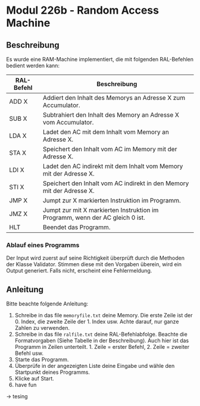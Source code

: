 # Modul 226b - Random Access Machine
## Beschreibung
Es wurde eine RAM-Machine implementiert, die mit folgenden RAL-Befehlen bedient werden kann:  

| RAL-Befehl   | Beschreibung                                                                           |
|--------------|----------------------------------------------------------------------------------------|
|     ADD X    |     Addiert den   Inhalt des Memorys an Adresse X zum Accumulator.                     |
|     SUB X    |     Subtrahiert   den Inhalt des Memory an Adresse X vom Accumulator.                  |
|     LDA X    |     Ladet den AC mit dem Inhalt vom   Memory an Adresse X.                             |
|     STA X    |     Speichert den   Inhalt vom AC im Memory mit der Adresse X.                         |
|     LDI X    |     Ladet den AC indirekt mit dem   Inhalt vom Memory mit der Adresse X.               |
|     STI X    |     Speichert den   Inhalt vom AC indirekt in den Memory mit der Adresse X.            |
|     JMP X    |     Jumpt zur X markierten Instruktion   im Programm.                                  |
|     JMZ X    |     Jumpt zur mit   X markierten Instruktion im Programm, wenn der AC gleich 0 ist.    |
|     HLT      |     Beendet das Programm.                                                              |  

### Ablauf eines Programms
Der Input wird zuerst auf seine Richtigkeit überprüft durch die Methoden der Klasse Validator. Stimmen diese mit den Vorgaben überein, wird ein Output generiert. Falls nicht, erscheint eine Fehlermeldung.  

## Anleitung
Bitte beachte folgende Anleitung:  
1. Schreibe in das file `memoryfile.txt` deine Memory. Die erste Zeile ist der 0. Index, die zweite Zeile der 1. Index usw. Achte darauf, nur ganze Zahlen zu verwenden.
2. Schreibe in das file `ralfile.txt` deine RAL-Befehlabfolge. Beachte die Formatvorgaben (Siehe Tabelle in der Beschreibung). Auch hier ist das Programm in Zeilen unterteilt. 1. Zeile = erster Befehl, 2. Zeile = zweiter Befehl usw.
3. Starte das Programm.
4. Überprüfe in der angezeigten Liste deine Eingabe und wähle den Startpunkt deines Programms.
5. Klicke auf Start.
6. have fun

-> tesing